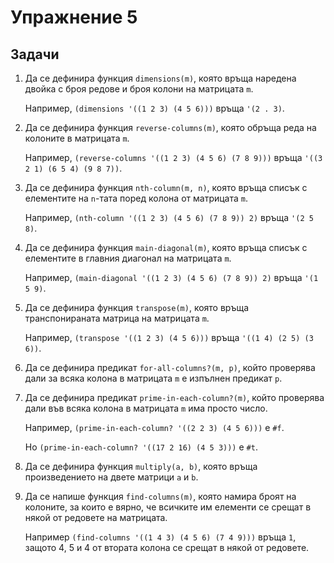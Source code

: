 Упражнение 5
============

Задачи
------

1. Да се дефинира функция `dimensions(m)`, която
връща наредена двойка с броя редове и броя колони на матрицата `m`.

   Например, `(dimensions '((1 2 3) (4 5 6)))` връща `'(2 . 3)`.

2. Да се дефинира функция `reverse-columns(m)`, която
обръща реда на колоните в матрицата `m`.

   Например, `(reverse-columns '((1 2 3) (4 5 6) (7 8 9)))`
   връща `'((3 2 1) (6 5 4) (9 8 7))`.

3. Да се дефинира функция `nth-column(m, n)`, която
връща списък с елементите на `n`-тата поред колона от матрицата `m`.

   Например, `(nth-column '((1 2 3) (4 5 6) (7 8 9)) 2)` връща `'(2 5 8)`.

4. Да се дефинира функция `main-diagonal(m)`, която
връща списък с елементите в главния диагонал на матрицата `m`.

   Например, `(main-diagonal '((1 2 3) (4 5 6) (7 8 9)) 2)` връща `'(1 5 9)`.

5. Да се дефинира функция `transpose(m)`, която
връща транспонираната матрица на матрицата `m`.

   Например, `(transpose '((1 2 3) (4 5 6)))` връща `'((1 4) (2 5) (3 6))`.

6. Да се дефинира предикат `for-all-columns?(m, p)`, който
проверява дали за всяка колона в матрицата `m` е изпълнен предикат `p`.

7. Да се дефинира предикат `prime-in-each-column?(m)`, който
проверява дали във всяка колона в матрицата `m` има просто число.

   Например, `(prime-in-each-column? '((2 2 3) (4 5 6)))` e `#f`.

   Но `(prime-in-each-column? '((17 2 16) (4 5 3)))` e `#t`.

8. Да се дефинира функция `multiply(a, b)`, която
връща произведението на двете матрици `a` и `b`.

9. Да се напише функция `find-columns(m)`, която
намира броят на колоните, за които е вярно, че
всичките им елементи се срещат в някой от редовете на матрицата.

   Например `(find-columns '((1 4 3) (4 5 6) (7 4 9)))` връща `1`,
   защото 4, 5 и 4 от втората колона се срещат в някой от редовете.

